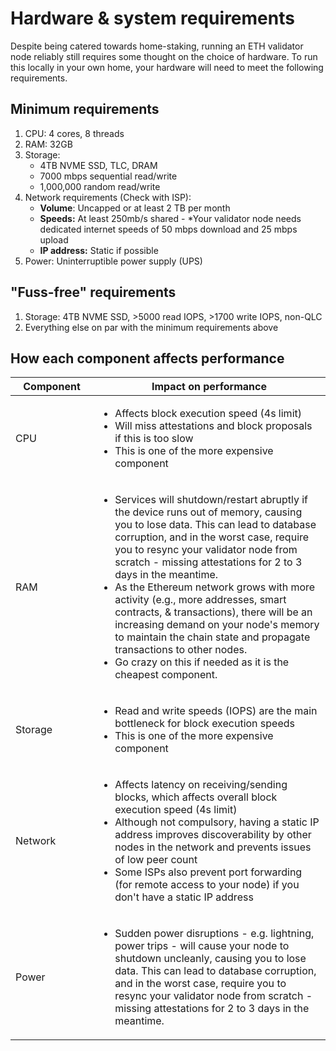 # Hardware & system requirements

Despite being catered towards home-staking, running an ETH validator node reliably still requires some thought on the choice of hardware. To run this locally in your own home, your hardware will need to meet the following requirements.&#x20;

## Minimum requirements

1. CPU: 4 cores, 8 threads
2. RAM: 32GB&#x20;
3. Storage:&#x20;
   * 4TB NVME SSD, TLC, DRAM
   * 7000 mbps sequential read/write
   * 1,000,000 random read/write
4. Network requirements (Check with ISP):
   * **Volume**: Uncapped or at least 2 TB per month&#x20;
   * **Speeds:** At least 250mb/s shared - \*Your validator node needs dedicated internet speeds of 50 mbps download and 25 mbps upload&#x20;
   * **IP address:** Static if possible
5. Power: Uninterruptible power supply (UPS)

## "Fuss-free" requirements

1. Storage: 4TB NVME SSD, >5000 read IOPS, >1700 write IOPS, non-QLC
2. Everything else on par with the minimum requirements above&#x20;

## How each component affects performance

<table><thead><tr><th width="135">Component</th><th width="505">Impact on performance</th></tr></thead><tbody><tr><td>CPU</td><td><ul><li>Affects block execution speed (4s limit)</li><li>Will miss attestations and block proposals if this is too slow</li><li>This is one of the more expensive component</li></ul></td></tr><tr><td>RAM</td><td><ul><li>Services will shutdown/restart abruptly if the device runs out of memory, causing you to lose data. This can lead to database corruption, and in the worst case, require you to resync your validator node from scratch - missing attestations for 2 to 3 days in the meantime.</li><li>As the Ethereum network grows with more activity (e.g., more addresses, smart contracts, &#x26; transactions), there will be an increasing demand on your node's memory to maintain the chain state and propagate transactions to other nodes. </li><li>Go crazy on this if needed as it is the cheapest component. </li></ul></td></tr><tr><td>Storage</td><td><ul><li>Read and write speeds (IOPS) are the main bottleneck for block execution speeds</li><li>This is one of the more expensive component</li></ul></td></tr><tr><td>Network</td><td><ul><li>Affects latency on receiving/sending blocks, which affects overall block execution speed (4s limit)</li><li>Although not compulsory, having a static IP address improves discoverability by other nodes in the network and prevents issues of low peer count</li><li>Some ISPs also prevent port forwarding (for remote access to your node) if you don't have a static IP address</li></ul></td></tr><tr><td>Power</td><td><ul><li>Sudden power disruptions - e.g. lightning, power trips - will cause your node to shutdown uncleanly, causing you to lose data. This can lead to database corruption, and in the worst case, require you to resync your validator node from scratch - missing attestations for 2 to 3 days in the meantime.</li></ul></td></tr></tbody></table>

##
